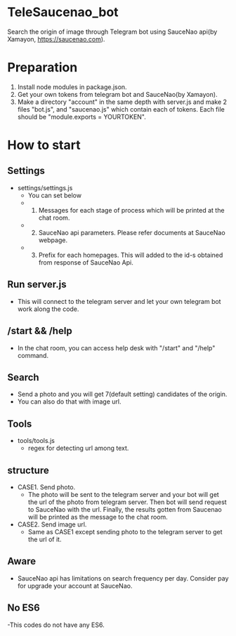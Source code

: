 # TeleSaucenao_bot
Search the origin of image through Telegram bot using SauceNao api(by Xamayon, https://saucenao.com).

# Preparation
1. Install node modules in package.json.
2. Get your own tokens from telegram bot and SauceNao(by Xamayon).
3. Make a directory "account" in the same depth with server.js and make 2 files "bot.js", and "saucenao.js" which contain each of tokens. Each file should be "module.exports = YOURTOKEN".


# How to start
## Settings
- settings/settings.js
  - You can set below
  - 1. Messages for each stage of process which will be printed at the chat room.
  - 2. SauceNao api parameters. Please refer documents at SauceNao webpage.
  - 3. Prefix for each homepages. This will added to the id-s obtained from response of SauceNao Api.

## Run server.js
- This will connect to the telegram server and let your own telegram bot work along the code.

## /start && /help

- In the chat room, you can access help desk with "/start" and "/help" command.

## Search
- Send a photo and you will get 7(default setting) candidates of the origin.
- You can also do that with image url.

## Tools
- tools/tools.js
  - regex for detecting url among text.
  
## structure
- CASE1. Send photo.
  - The photo will be sent to the telegram server and your bot will get the url of the photo from telegram server. Then bot will send request to SauceNao with the url. Finally, the results gotten from Saucenao will be printed as the message to the chat room.
- CASE2. Send image url.
  - Same as CASE1 except sending photo to the telegram server to get the url of it.

## Aware
- SauceNao api has limitations on search frequency per day. Consider pay for upgrade your account at SauceNao.

## No ES6
-This codes do not have any ES6.
